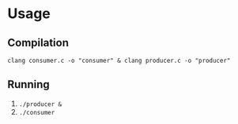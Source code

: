 # Usage

## Compilation

`clang consumer.c -o "consumer" & clang producer.c -o "producer"`

## Running

1. `./producer &`
2. `./consumer`
